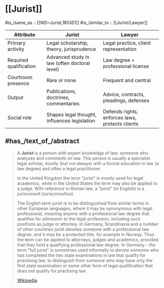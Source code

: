 
# [[Jurist]] 

#is_/same_as :: [[WD~Jurist,185351]] 
#is_/similar_to :: [[Jurist/Lawyer]] 

|Attribute|Jurist|Lawyer|
|---|---|---|
|Primary activity|Legal scholarship, theory, jurisprudence|Legal practice, client representation|
|Required qualification|Advanced study in law (often doctoral level)|Law degree + professional license|
|Courtroom presence|Rare or none|Frequent and central|
|Output|Publications, doctrines, commentaries|Advice, contracts, pleadings, defenses|
|Social role|Shapes legal thought, influences legislation|Defends rights, enforces laws, protects clients|

## #has_/text_of_/abstract 

> A **Jurist** is a person with expert knowledge of law; 
> someone who analyzes and comments on law. 
> This person is usually a specialist legal scholar, mostly (but not always) 
> with a formal education in law (a law degree) and often a legal practitioner. 
>
> In the United Kingdom the term "jurist" is mostly used for legal academics, while in the United States the term may also be applied to a judge. With reference to Roman law, a "jurist" (in English) is a jurisconsult (iurisconsultus).
>
> The English term jurist is to be distinguished from similar terms in other European languages, where it may be synonymous with legal professional, meaning anyone with a professional law degree that qualifies for admission to the legal profession, including such positions as judge or attorney. In Germany, Scandinavia and a number of other countries jurist denotes someone with a professional law degree, and it may be a protected title, for example in Norway. Thus the term can be applied to attorneys, judges and academics, provided that they hold a qualifying professional law degree. In Germany – the term "full jurist" is sometimes used informally to denote someone who has completed the two state examinations in law that qualify for practising law, to distinguish from someone who may have only the first state examination or some other form of legal qualification that does not qualify for practising law.
>
> [Wikipedia](https://en.wikipedia.org/wiki/Jurist) 

